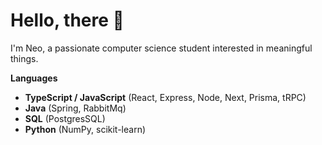 # Hello, there 👋

I'm Neo, a passionate computer science student interested in meaningful things.


**Languages**
- **TypeScript / JavaScript**  (React, Express, Node, Next, Prisma, tRPC)
- **Java**  (Spring, RabbitMq)
- **SQL**  (PostgresSQL)
- **Python** (NumPy, scikit-learn)

